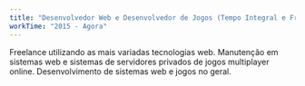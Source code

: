 ```yaml
---
title: "Desenvolvedor Web e Desenvolvedor de Jogos (Tempo Integral e Freelance)"
workTime: "2015 - Agora"
---
```


Freelance utilizando as mais variadas tecnologias web. Manutenção em sistemas web e sistemas de servidores privados de jogos multiplayer online. Desenvolvimento de sistemas web e jogos no geral.